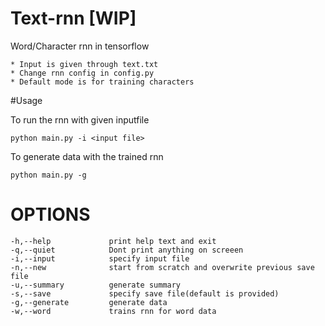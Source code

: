 # Text-rnn [WIP]
  Word/Character rnn in tensorflow

    * Input is given through text.txt
    * Change rnn config in config.py
    * Default mode is for training characters

#Usage

  To run the rnn with given inputfile
  ~~~
  python main.py -i <input file>
  ~~~

  To generate data with the trained rnn
  ~~~
  python main.py -g
  ~~~


# OPTIONS
    -h,--help             print help text and exit
    -q,--quiet            Dont print anything on screeen
    -i,--input            specify input file
    -n,--new              start from scratch and overwrite previous save file
    -u,--summary          generate summary
    -s,--save             specify save file(default is provided)
    -g,--generate         generate data
    -w,--word             trains rnn for word data
